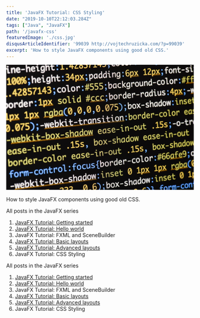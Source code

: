 ```yaml
---
title: 'JavaFX Tutorial: CSS Styling'
date: "2019-10-10T22:12:03.284Z"
tags: ["Java", "JavaFX"]
path: '/javafx-css'
featuredImage: './css.jpg'
disqusArticleIdentifier: '99039 http://vojtechruzicka.com/?p=99039'
excerpt: 'How to style JavaFX components using good old CSS.'
---
```


![CSS In JavaFX](./css.jpg)

How to style JavaFX components using good old CSS.

<!--TODO remove this after they fix gatsby-remark-series -->
<div class="series-table-of-content">
  <div>All posts in the JavaFX series</div>
  <ol>
    <li><a href="/javafx-getting-started">JavaFX Tutorial: Getting started</a></li>
    <li><a href="/javafx-hello-world">JavaFX Tutorial: Hello world</a></li>
    <li class="series-current">JavaFX Tutorial: FXML and SceneBuilder</li>
    <li><a href="/javafx-layouts-basic">JavaFX Tutorial: Basic layouts</a></li>
    <li><a href="/javafx-layouts-advanced">JavaFX Tutorial: Advanced layouts</a></li>
    <li class="series-current">JavaFX Tutorial: CSS Styling</li>
  </ol>
</div>





<!--TODO remove this after they fix gatsby-remark-series -->
<div class="series-table-of-content">
  <div>All posts in the JavaFX series</div>
  <ol>
    <li><a href="/javafx-getting-started">JavaFX Tutorial: Getting started</a></li>
    <li><a href="/javafx-hello-world">JavaFX Tutorial: Hello world</a></li>
    <li class="series-current">JavaFX Tutorial: FXML and SceneBuilder</li>
    <li><a href="/javafx-layouts-basic">JavaFX Tutorial: Basic layouts</a></li>
    <li><a href="/javafx-layouts-advanced">JavaFX Tutorial: Advanced layouts</a></li>
    <li class="series-current">JavaFX Tutorial: CSS Styling</li>
  </ol>
</div>
